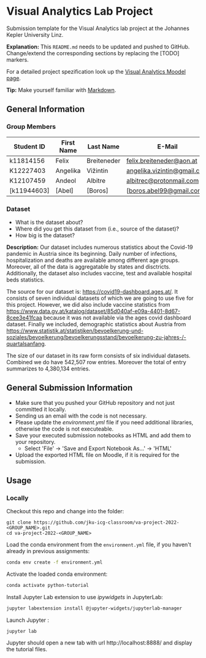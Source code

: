 # Visual Analytics Lab Project
Submission template for the Visual Analytics lab project at the Johannes Kepler University Linz.

**Explanation:**
This `README.md` needs to be updated and pushed to GitHub.
Change/extend the corresponding sections by replacing the [TODO] markers.

For a detailed project spezification look up the [Visual Analytics Moodel page](https://moodle.jku.at/jku/course/view.php?id=20471).

**Tip:** Make yourself familiar with [Markdown](https://github.com/adam-p/markdown-here/wiki/Markdown-Cheatsheet).

## General Information

### Group Members

| Student ID    | First Name  | Last Name      | E-Mail | Workload [%]  |
| --------------|-------------|----------------|--------|---------------|
| k11814156        | Felix      | Breiteneder         |felix.breiteneder@aon.at  |[TODO]         |
| K12227403        | Angelika      | Vižintin         |angelika.vizintin@gmail.com  |[TODO]         |
| K12107459        | Andeol        | Albitre          |albitrec@protonmail.com  |[TODO]         |
| [k11944603]        | [Abel]      | [Boros]          |[boros.abel99@gmail.com]  |[TODO]         |

### Dataset

* What is the dataset about?
* Where did you get this dataset from (i.e., source of the dataset)?
* How big is the dataset?

**Description:**
Our dataset includes numerous statistics about the Covid-19 pandemic in Austria since its beginning. Daily number of infections, hospitalization and deaths are available among different age groups. Moreover, all of the data is aggregatable by states and disctricts. Additionally, the dataset also includes vaccine, test and available hospital beds statistics.

The source for our dataset is: https://covid19-dashboard.ages.at/. It consists of seven individual datasets of which we are going to use five for this project. However, we did also include vaccine statistics from https://www.data.gv.at/katalog/dataset/85d040af-e09a-4401-8d67-8cee3e41fcaa because it was not available via the ages covid dashboard dataset. Finally we included, demographic statistics about Austria from https://www.statistik.at/statistiken/bevoelkerung-und-soziales/bevoelkerung/bevoelkerungsstand/bevoelkerung-zu-jahres-/-quartalsanfang.

The size of our dataset in its raw form consists of six individual datasets. Combined we do have 542,507 row entries. Moreover the total of entry summarizes to 4,380,134 entries.


## General Submission Information

* Make sure that you pushed your GitHub repository and not just committed it locally.
* Sending us an email with the code is not necessary.
* Please update the *environment.yml* file if you need additional libraries, otherwise the code is not executeable.
* Save your executed submission notebooks as HTML and add them to your repository.  
  * Select 'File' -> 'Save and Export Notebook As...' -> 'HTML'
* Upload the exported HTML file on Moodle, if it is required for the submission.

## Usage

### Locally
Checkout this repo and change into the folder:

```shell
git clone https://github.com/jku-icg-classroom/va-project-2022-<GROUP_NAME>.git
cd va-project-2022-<GROUP_NAME>
```

Load the conda environment from the `environment.yml` file, if you haven't already in previous assignments:

```sh
conda env create -f environment.yml
```

Activate the loaded conda environment:

```sh
conda activate python-tutorial
```

Install Jupyter Lab extension to use *ipywidgets* in JupyterLab:

```sh
jupyter labextension install @jupyter-widgets/jupyterlab-manager
```

Launch Jupyter :

```shell
jupyter lab
```

Jupyter should open a new tab with url http://localhost:8888/ and display the tutorial files.



